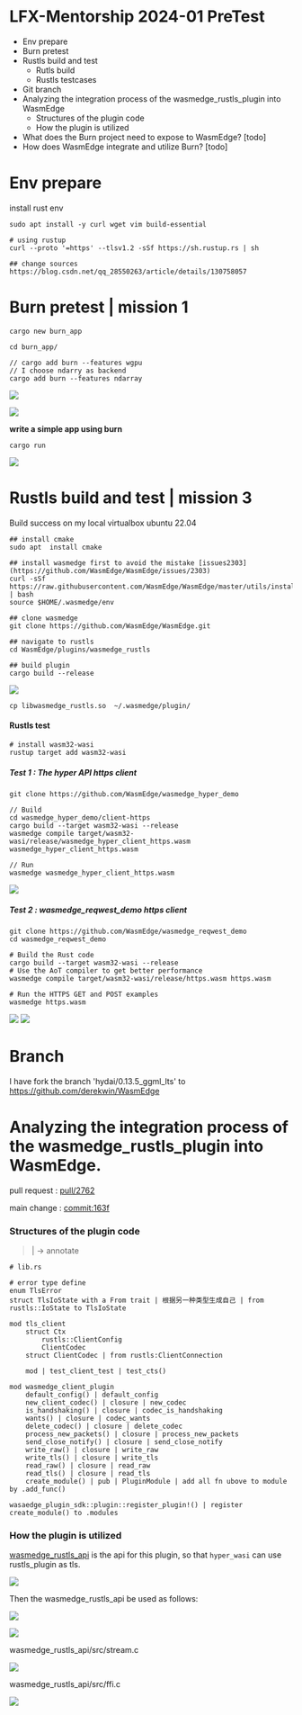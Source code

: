 # LFX-Mentorship 2024-01 PreTest

- Env prepare
- Burn pretest
- Rustls build and test
    - Rutls build
    - Rustls testcases
- Git branch
- Analyzing the integration process of the wasmedge_rustls_plugin into WasmEdge
    - Structures of the plugin code
    - How the plugin is utilized
- What does the Burn project need to expose to WasmEdge? [todo]
- How does WasmEdge integrate and utilize Burn? [todo]

# Env prepare
install rust env
```
sudo apt install -y curl wget vim build-essential

# using rustup
curl --proto '=https' --tlsv1.2 -sSf https://sh.rustup.rs | sh

## change sources
https://blog.csdn.net/qq_28550263/article/details/130758057
```

# Burn pretest | mission 1
```
cargo new burn_app

cd burn_app/

// cargo add burn --features wgpu
// I choose ndarry as backend
cargo add burn --features ndarray
```
![](pics/1.png)

![](pics/2.png)

**write a simple app using burn**
```
cargo run
```
![](pics/3.png)

# Rustls build and test | mission 3
Build success on my local virtualbox ubuntu 22.04

```
## install cmake 
sudo apt  install cmake

## install wasmedge first to avoid the mistake [issues2303](https://github.com/WasmEdge/WasmEdge/issues/2303)
curl -sSf https://raw.githubusercontent.com/WasmEdge/WasmEdge/master/utils/install.sh | bash
source $HOME/.wasmedge/env

## clone wasmedge
git clone https://github.com/WasmEdge/WasmEdge.git

## navigate to rustls
cd WasmEdge/plugins/wasmedge_rustls

## build plugin
cargo build --release
```
![](pics/4.png)

```
cp libwasmedge_rustls.so  ~/.wasmedge/plugin/
```

#### Rustls test
```
# install wasm32-wasi
rustup target add wasm32-wasi
```

##### Test 1 : The hyper API https client
```
git clone https://github.com/WasmEdge/wasmedge_hyper_demo

// Build
cd wasmedge_hyper_demo/client-https
cargo build --target wasm32-wasi --release
wasmedge compile target/wasm32-wasi/release/wasmedge_hyper_client_https.wasm wasmedge_hyper_client_https.wasm

// Run
wasmedge wasmedge_hyper_client_https.wasm
```
![](pics/5.png)


##### Test 2 : wasmedge_reqwest_demo https client
```
git clone https://github.com/WasmEdge/wasmedge_reqwest_demo
cd wasmedge_reqwest_demo

# Build the Rust code
cargo build --target wasm32-wasi --release
# Use the AoT compiler to get better performance
wasmedge compile target/wasm32-wasi/release/https.wasm https.wasm

# Run the HTTPS GET and POST examples
wasmedge https.wasm
```
![](pics/6.png)
![](pics/7.png)

# Branch
I have fork the branch 'hydai/0.13.5_ggml_lts' to https://github.com/derekwin/WasmEdge

# Analyzing the integration process of the wasmedge_rustls_plugin into WasmEdge.
pull request : [pull/2762](https://github.com/WasmEdge/WasmEdge/pull/2762)

main change : [commit:163f](https://github.com/WasmEdge/WasmEdge/pull/2762/commits/163f00f7ae9c246e6dee95154f868babc1620e00)

### Structures of the plugin code
> | -> annotate 
```
# lib.rs

# error type define
enum TlsError
struct TlsIoState with a From trait | 根据另一种类型生成自己 | from rustls::IoState to TlsIoState

mod tls_client
    struct Ctx 
        rustls::ClientConfig
        ClientCodec
    struct ClientCodec | from rustls:ClientConnection

    mod | test_client_test | test_cts()

mod wasmedge_client_plugin
    default_config() | default_config
    new_client_codec() | closure | new_codec
    is_handshaking() | closure | codec_is_handshaking
    wants() | closure | codec_wants
    delete_codec() | closure | delete_codec
    process_new_packets() | closure | process_new_packets
    send_close_notify() | closure | send_close_notify
    write_raw() | closure | write_raw
    write_tls() | closure | write_tls
    read_raw() | closure | read_raw
    read_tls() | closure | read_tls
    create_module() | pub | PluginModule | add all fn ubove to module by .add_func()

wasaedge_plugin_sdk::plugin::register_plugin!() | register create_module() to .modules

```

### How the plugin is utilized


[wasmedge_rustls_api](https://github.com/second-state/wasmedge_rustls_api) is the api for this plugin, so that `hyper_wasi` can use rustls_plugin as tls.

![](./pics/8.png)

Then the wasmedge_rustls_api be used as follows:

![](./pics/9.png)

![](./pics/10.png)

wasmedge_rustls_api/src/stream.c

![](./pics/11.png)

wasmedge_rustls_api/src/ffi.c

![](./pics/12.png)